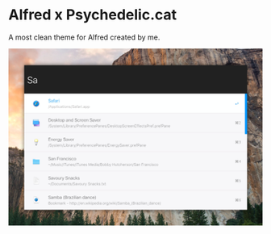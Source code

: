 Alfred x Psychedelic.cat
======

A most clean theme for Alfred created by me.

![Most Clean](screenshot.jpg)

